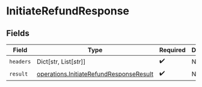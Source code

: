 # InitiateRefundResponse


## Fields

| Field                                                                                              | Type                                                                                               | Required                                                                                           | Description                                                                                        |
| -------------------------------------------------------------------------------------------------- | -------------------------------------------------------------------------------------------------- | -------------------------------------------------------------------------------------------------- | -------------------------------------------------------------------------------------------------- |
| `headers`                                                                                          | Dict[str, List[*str*]]                                                                             | :heavy_check_mark:                                                                                 | N/A                                                                                                |
| `result`                                                                                           | [operations.InitiateRefundResponseResult](../../models/operations/initiaterefundresponseresult.md) | :heavy_check_mark:                                                                                 | N/A                                                                                                |